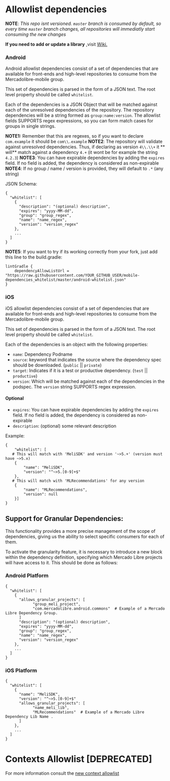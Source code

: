 # Allowlist dependencies

**NOTE**: _This repo isnt versioned. `master` branch is consumed by default, so every time `master` branch changes, all
repositories will immediatly start consuming the new changes_

**If you need to add or update a library**
,visit [Wiki.](https://sites.google.com/mercadolibre.com/mobile/arquitectura/allowlist)

### Android

Android allowlist dependencies consist of a set of dependencies that are available for front-ends and high-level
repositories to consume from the Mercadolibre-mobile group.

This set of dependencies is parsed in the form of a JSON text. The root level property should be called `whitelist`.

Each of the dependencies is a JSON Object that will be matched against each of the unresolved dependencies of the
repository. The repository dependencies will be a string formed as `group:name:version`. The allowlist fields SUPPORTS
regex expressions, so you can form match cases for groups in single strings.

**NOTE1:** Remember that this are regexes, so if you want to declare `com.example` it should be `com\\.example`
**NOTE2**: The repository will validate against unresolved dependencies. Thus, if declaring as version `4\\.\\+` it **
will** match against a dependency `4.+` (it wont be for example the string `4.2.3`)
**NOTE3**: You can have expirable dependencies by adding the `expires` field. If no field is added, the dependency is
considered as non-expirable
**NOTE4**: If no group / name / version is provided, they will default to `.*` (any string)

JSON Schema:

```
{
  "whitelist": [
    {
      "description": "(optional) description",
      "expires": "yyyy-MM-dd",
      "group": "group_regex",
      "name": "name_regex",
      "version": "version_regex"
    },
    ...
  ]
}
```

**NOTE5**: If you want to try if its working correctly from your fork, just add this line to the build.gradle:

```
lintGradle {
    dependencyAllowListUrl = "https://raw.githubusercontent.com/YOUR_GITHUB_USER/mobile-dependencies_whitelist/master/android-whitelist.json"
}
```

### iOS

iOS allowlist dependencies consist of a set of dependencies that are available for front-ends and high-level
repositories to consume from the Mercadolibre-mobile group.

This set of dependencies is parsed in the form of a JSON text. The root level property should be called `whitelist`.

Each of the dependencies is an object with the following properties:

- `name`: Dependency Podname
- `source`: keyword that indicates the source where the dependency spec should be downloaded. (`public` || `private`)
- `target`: Indicates if it is a test or productive dependency. (`test` || `productive`)
- `version`: Which will be matched against each of the dependencies in the podspec. The `version` string SUPPORTS regex
  expression.

#### Optional

- `expires`: You can have expirable dependencies by adding the `expires` field. If no field is added, the dependency is
  considered as non-expirable
- `description`: (optional) some relevant description

Example:

```
{
	"whitelist": [
   # This will match with 'MeliSDK' and version '~>5.+' (version must have ~>5.x)
    {
		"name": "MeliSDK",
		"version": "^~>5.[0-9]+$"
	}, 
   # This will match with 'MLRecommendations' for any version
    {
		"name": "MLRecommendations",
		"version": null
	}]
}
```

## Support for Granular Dependencies:

This functionality provides a more precise management of the scope of dependencies, giving us the ability to select specific consumers for each of them.

To activate the granularity feature, it is necessary to introduce a new block within the dependency definition, specifying which Mercado Libre projects will have access to it. This should be done as follows:


### Android Platform
```
{
  "whitelist": [
    {
      "allows_granular_projects": [ 
            "group_meli_project",
            "com.mercadolibre.android.commons"  # Example of a Mercado Libre Dependency Group.
      ]
      "description": "(optional) description",
      "expires": "yyyy-MM-dd",
      "group": "group_regex",
      "name": "name_regex",
      "version": "version_regex"
    },
    ...
  ]
}
```

### iOS Platform
```
{
  "whitelist": [
    {
      "name": "MeliSDK",
      "version": "^~>5.[0-9]+$"
      "allows_granular_projects": [ 
            "name_meli_lib",
            "MLRecommendations"  # Example of a Mercado Libre Dependency Lib Name .
      ]
    },
    ...
  ]
}
```



# Contexts Allowlist [DEPRECATED]

For more information consult
the [new context allowlist](https://furydocs.io/mobile-apps/v1.5.2/guide/#/lang-en/metrics/02_crash-rate?id=contexts)
